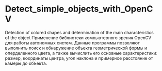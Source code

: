 # Detect_simple_objects_with_OpenCV
Detection of colored shapes and determination of the main characteristics of the object
Применение библиотеки компьютерного зрения OpenCV для работы автономных систем.
Данные программы позволяют выполнить поиск и обнаружение объекта геометрической формы и оперделенного цвета, а также вычислить
его основные характеристики: размер, координаты центра, угол наклона и примерное расстояние от камеры до объекта.
